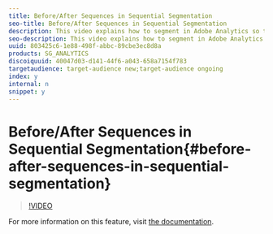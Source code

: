 ```yaml
---
title: Before/After Sequences in Sequential Segmentation
seo-title: Before/After Sequences in Sequential Segmentation
description: This video explains how to segment in Adobe Analytics so that you get only the data from before or after a specific user path.
seo-description: This video explains how to segment in Adobe Analytics so that you get only the data from before or after a specific user path.
uuid: 803425c6-1e88-498f-abbc-89cbe3ec8d8a
products: SG_ANALYTICS
discoiquuid: 40047d03-d141-44f6-a043-658a7154f783
targetaudience: target-audience new;target-audience ongoing
index: y
internal: n
snippet: y
---
```


# Before/After Sequences in Sequential Segmentation{#before-after-sequences-in-sequential-segmentation}

>[!VIDEO](https://video.tv.adobe.com/v/25400/?quality=12)

For more information on this feature, visit [the documentation](https://marketing.adobe.com/resources/help/en_US/analytics/segment/index.html?f=seg_build_ui).
